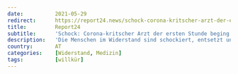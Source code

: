 ```yaml
---
date:          2021-05-29
redirect:      https://report24.news/schock-corona-kritscher-arzt-der-ersten-stunde-beging-tragisch-selbstmord/
title:         Report24
subtitle:      'Schock: Corona-kritscher Arzt der ersten Stunde beging tragisch Selbstmord'
description:   'Die Menschen im Widerstand sind schockiert, entsetzt und ermahnen die Verantwortlichen zur Besinnung zu kommen.'
country:       AT
categories:    [Widerstand, Medizin]
tags:          [willkür]
---
```

